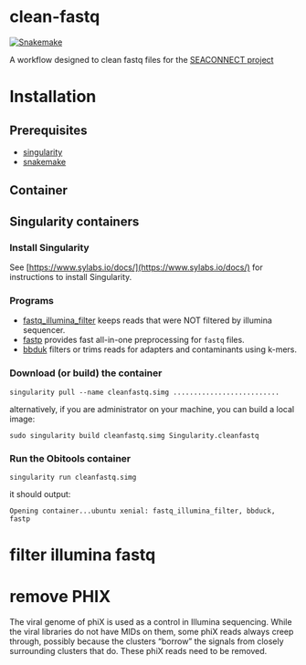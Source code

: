 
# clean-fastq

[![Snakemake](https://img.shields.io/badge/snakemake-5.5.2-brightgreen.svg)](https://snakemake.bitbucket.io)



A workflow designed to clean fastq files for the [SEACONNECT project](https://reefish.umontpellier.fr/index.php?article9/total-seaconnect)


# Installation

## Prerequisites

* [singularity](https://github.com/sylabs/singularity)
* [snakemake](https://snakemake.bitbucket.io)

## Container

## Singularity containers

### Install Singularity
See [https://www.sylabs.io/docs/](https://www.sylabs.io/docs/) for instructions to install Singularity.

### Programs

- [fastq_illumina_filter](http://cancan.cshl.edu/labmembers/gordon/fastq_illumina_filter/) keeps reads that were NOT filtered by illumina sequencer.
- [fastp](https://github.com/OpenGene/fastp) provides fast all-in-one preprocessing for `fastq` files.
- [bbduk](https://jgi.doe.gov/data-and-tools/bbtools/) filters or trims reads for adapters and contaminants using k-mers.


### Download (or build) the container

```
singularity pull --name cleanfastq.simg ..........................
```
alternatively, if you are administrator on your machine, you can build a local image:
```
sudo singularity build cleanfastq.simg Singularity.cleanfastq
```
### Run the Obitools container

```
singularity run cleanfastq.simg
```
it should output:
```
Opening container...ubuntu xenial: fastq_illumina_filter, bbduck, fastp
```


# filter illumina fastq

# remove PHIX

The viral genome of phiX is used as a control in Illumina sequencing. While the viral libraries do not have MIDs on them, some phiX reads always creep through, possibly because the clusters “borrow” the signals from closely surrounding clusters that do. These phiX reads need to be removed.


